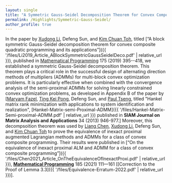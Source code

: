 ```yaml
---
layout: single
title: "A Symmetric Gauss-Seidel Decomposition Theorem for Convex Composite Quadratic Functions"
permalink: /Highlights/Symmetric-Gauss-Seidel/
author_profile: true
---
```


In the paper by [Xudong Li](https://www.lixudong.info/), Defeng Sun, and [Kim Chuan Toh](https://blog.nus.edu.sg/mattohkc/), titled [“A block symmetric Gauss-Seidel decomposition theorem for convex composite quadratic programming and its applications”]({{ '/files/Li2019_Article_ABlockSymmetricGaussSeidelDeco.pdf' | relative_url }}), published in [Mathematical Programming](https://link.springer.com/journal/10107) 175 (2019) 395--418, we established a symmetric Gauss-Seidel decomposition theorem. This theorem plays a critical role in the successful design of alternating direction methods of multipliers (ADMMs) for multi-block convex optimization problems. It is particularly effective when combined with the convergence analysis of the semi-proximal ADMMs for solving linearly constrained convex optimization problems, as developed in Appendix B of the paper by [[Maryam Fazel](https://people.ece.uw.edu/fazel_maryam/), [Ting Kei Pong](https://www.polyu.edu.hk/ama/profile/pong/), Defeng Sun, and [Paul Tseng](https://en.wikipedia.org/wiki/Paul_Tseng), titled "Hankel matrix rank minimization with applications to system identification and realization", [Hankel-Matrix-semi-Proximal-ADMM]({{ '/files/Hankel-Matrix-Semi-proximal-ADMM.pdf' | relative_url }}) published in **SIAM Journal on Matrix Analysis and Applications** 34 (2013) 946-977.]  Moreover, this decompsoition theorem was used by [Liang Chen](https://grzy.hnu.edu.cn/site/index/chenliang3), [Xudong Li](https://www.lixudong.info/), Defeng Sun, and [Kim Chuan Toh](https://blog.nus.edu.sg/mattohkc/) to prove   the equivalence of inexact proximal augmented Lagrangian methods  and ADMMs for a class of convex composite programming. Their results were published in [“On the equivalence of inexact proximal ALM and ADMM for a class of convex composite programming”]({{ '/files/Chen2021_Article_OnTheEquivalenceOfInexactProxi.pdf' | relative_url }}), [**Mathematical Programming**](https://link.springer.com/journal/10107) 185 (2021) 111—161 [[Correction to the Proof of Lemma 3.3]({{ '/files/Equivalence-Erratum-2022.pdf' | relative_url }})].